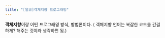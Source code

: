 ```yaml
---
title: "[얄코]객체지향 프로그래밍"
---
```


**객체지향**이랑 어떤 프로그래밍 방식, 방법론이다. ( 객체지향 언어는 복잡한 코드를 간결하게? 해주는 것이라 생각하면 됨.)<br/>
